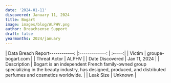 ```yaml
---
date: '2024-01-11'
discovered: January 11, 2024
title: Bogart
image: images/blog/ALPHV.png
author: Breachsense Support
draft: false
yearmonths: 2024/january
---
```


| Data Breach Report------------:     |:-------------:    | :-----:|
| Victim      | groupe-bogart.com      | 
| Threat Actor      | ALPHV      | 
| Date Discovered      | Jan 11, 2024      | 
| Description      | Bogart is an independent French family-owned group specializing in the beauty industry, has designed, produced, and distributed perfumes and cosmetics worldwide.      | 
| Leak Size      | Unknown      | 

